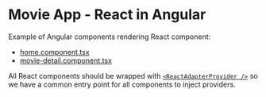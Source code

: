 # Movie App - React in Angular

Example of Angular components rendering React component:

- [home.component.tsx](src/app/home/home.component.tsx)
- [movie-detail.component.tsx](src/app/movie-detail/movie-detail.component.tsx)

All React components should be wrapped with [`<ReactAdapterProvider />`](src/app/react-adapter.provider.tsx) so we have a common entry point for all components to inject providers.
